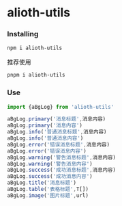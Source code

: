 # alioth-utils

### Installing

```bash
npm i alioth-utils
```

推荐使用

```bash
pnpm i alioth-utils
```

### Use

```ts
import {aBgLog} from 'alioth-utils'

aBgLog.primary('消息标题',消息内容)
aBgLog.primary('消息内容')
aBgLog.info('普通消息标题',消息内容)
aBgLog.info('普通消息内容')
aBgLog.error('错误消息标题',消息内容)
aBgLog.error('错误消息内容')
aBgLog.warning('警告消息标题',消息内容)
aBgLog.warning('警告消息内容')
aBgLog.success('成功消息标题',消息内容)
aBgLog.success('成功消息内容')
aBgLog.title('消息标题')
aBgLog.table('表格标题',T[])
aBgLog.image('图片标题',url)
```

